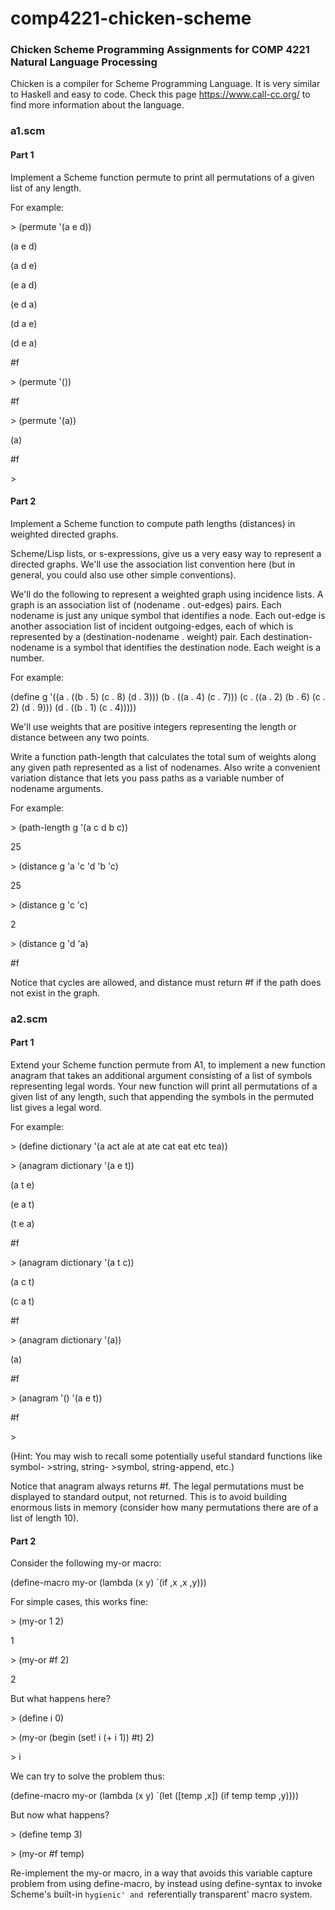 # comp4221-chicken-scheme

### Chicken Scheme Programming Assignments for COMP 4221 Natural Language Processing
Chicken is a compiler for Scheme Programming Language. It is very similar to Haskell and easy to code.
Check this page https://www.call-cc.org/ to find more information about the language.

### a1.scm
#### Part 1 

Implement a Scheme function permute to print all permutations of a given list of any length.

For example:


\> (permute '(a e d))

(a e d)

(a d e)

(e a d)

(e d a)

(d a e)

(d e a)

#f

\> (permute '())

#f

\> (permute '(a))

(a)

#f

\>

#### Part 2

Implement a Scheme function to compute path lengths (distances) in weighted directed graphs.

Scheme/Lisp lists, or s-expressions, give us a very easy way to represent a directed graphs. We'll use the association list convention here (but in general, you could also use other simple conventions).

We'll do the following to represent a weighted graph using incidence lists. A graph is an association list of (nodename . out-edges) pairs. Each nodename is just any unique symbol that identifies a node. Each out-edge is another association list of incident outgoing-edges, each of which is represented by a (destination-nodename . weight) pair. Each destination-nodename is a symbol that identifies the destination node. Each weight is a number.

For example:

(define g
  '((a . ((b . 5) (c . 8) (d . 3)))
   (b . ((a . 4) (c . 7)))
   (c . ((a . 2) (b . 6) (c . 2) (d . 9)))
   (d . ((b . 1) (c . 4)))))

We'll use weights that are positive integers representing the length or distance between any two points.

Write a function path-length that calculates the total sum of weights along any given path represented as a list of nodenames. Also write a convenient variation distance that lets you pass paths as a variable number of nodename arguments.

For example:


\> (path-length g '(a c d b c))

25

\> (distance g 'a 'c 'd 'b 'c)

25

\> (distance g 'c 'c)

2

\> (distance g 'd 'a)

#f

Notice that cycles are allowed, and distance must return #f if the path does not exist in the graph.

### a2.scm
#### Part 1

Extend your Scheme function permute from A1, to implement a new function anagram that takes an additional argument consisting of a list of symbols representing legal words. Your new function will print all permutations of a given list of any length, such that appending the symbols in the permuted list gives a legal word.

For example:


\> (define dictionary '(a act ale at ate cat eat etc tea))

\> (anagram dictionary '(a e t))

(a t e)

(e a t)

(t e a)

#f

\> (anagram dictionary '(a t c))

(a c t)

(c a t)

#f

\> (anagram dictionary '(a))

(a)

#f

\> (anagram '() '(a e t))

#f

\>

(Hint: You may wish to recall some potentially useful standard functions like symbol-
\>string, string-
\>symbol, string-append, etc.)

Notice that anagram always returns #f. The legal permutations must be displayed to standard output, not returned. This is to avoid building enormous lists in memory (consider how many permutations there are of a list of length 10).

#### Part 2

Consider the following my-or macro:

(define-macro my-or
  (lambda (x y) `(if ,x ,x ,y)))

For simple cases, this works fine:

\> (my-or 1 2)

1

\> (my-or #f 2)

2

But what happens here?

\> (define i 0)

\> (my-or
  (begin
    (set! i (+ i 1))
    #t)
  2)

\> i

We can try to solve the problem thus:

(define-macro my-or
  (lambda (x y)
    `(let ([temp ,x])
       (if temp temp ,y))))

But now what happens?


\> (define temp 3)

\> (my-or #f temp)

Re-implement the my-or macro, in a way that avoids this variable capture problem from using define-macro, by instead using define-syntax to invoke Scheme's built-in `hygienic' and `referentially transparent' macro system.
